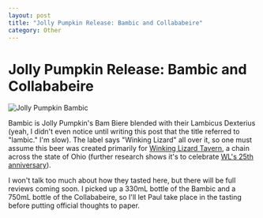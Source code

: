 ```yaml
---
layout: post
title: "Jolly Pumpkin Release: Bambic and Collababeire"
category: Other
---
```


Jolly Pumpkin Release: Bambic and Collababeire
==============================================

![Jolly Pumpkin Bambic](http://www.yeastboundanddown.com/wp-content/uploads/2011/02/IMG_2363-300x200.jpg "Jolly Pumpkin Bambic")

Bambic is Jolly Pumpkin's Bam Biere blended with their Lambicus Dexterius (yeah, I didn't even notice until writing this post that the title referred to "lambic." I'm slow). The label says "Winking Lizard" all over it, so one must assume this beer was created primarily for [Winking Lizard Tavern](http://www.winkinglizard.com/), a chain across the state of Ohio (further research shows it's to celebrate [WL's 25th anniversary](http://beernews.org/2010/12/bambic-jolly-pumpkin-crafts-new-beer-for-winking-lizards-25th/)).

I won't talk too much about how they tasted here, but there will be full reviews coming soon. I picked up a 330mL bottle of the Bambic and a 750mL bottle of the Collababeire, so I'll let Paul take place in the tasting before putting official thoughts to paper.